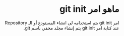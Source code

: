 ﻿# <div dir=rtl>ماهو امر git init </div>


<div dir=rtl>  امر git init يتم استخدامه لي انشاء المستودع أو الـ Repository    </div>
<div dir=rtl>   عند كتابة امر git init  يتم إنشاء مجلد مخفي  باسم git. </div>



 


